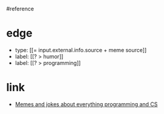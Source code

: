 #reference 

# edge
- type: [[= input.external.info.source + meme source]]
- label: [[? > humor]]
- label: [[? > programming]]

# link
- [Memes and jokes about everything programming and CS](https://www.reddit.com/r/ProgrammerHumor/)